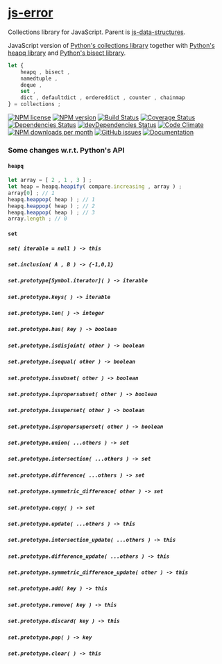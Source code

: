 [js-error](http://aureooms.github.io/js-error)
==

Collections library for JavaScript. Parent is
[js-data-structures](https://github.com/aureooms/js-data-structures).

JavaScript version of
[Python's collections library](https://docs.python.org/3.6/library/collections.html)
together with
[Python's heapq library](https://docs.python.org/3.6/library/heapq.html)
and
[Python's bisect library](https://docs.python.org/3.6/library/bisect.html).

```js
let {
	heapq , bisect ,
	namedtuple ,
	deque ,
	set ,
	dict , defaultdict , ordereddict , counter , chainmap
} = collections ;
```

[![NPM license](http://img.shields.io/npm/l/aureooms-js-error.svg?style=flat)](https://raw.githubusercontent.com/aureooms/js-error/master/LICENSE)
[![NPM version](http://img.shields.io/npm/v/aureooms-js-error.svg?style=flat)](https://www.npmjs.org/package/aureooms-js-error)
[![Build Status](http://img.shields.io/travis/aureooms/js-error.svg?style=flat)](https://travis-ci.org/aureooms/js-error)
[![Coverage Status](http://img.shields.io/coveralls/aureooms/js-error.svg?style=flat)](https://coveralls.io/r/aureooms/js-error)
[![Dependencies Status](http://img.shields.io/david/aureooms/js-error.svg?style=flat)](https://david-dm.org/aureooms/js-error#info=dependencies)
[![devDependencies Status](http://img.shields.io/david/dev/aureooms/js-error.svg?style=flat)](https://david-dm.org/aureooms/js-error#info=devDependencies)
[![Code Climate](http://img.shields.io/codeclimate/github/aureooms/js-error.svg?style=flat)](https://codeclimate.com/github/aureooms/js-error)
[![NPM downloads per month](http://img.shields.io/npm/dm/aureooms-js-error.svg?style=flat)](https://www.npmjs.org/package/aureooms-js-error)
[![GitHub issues](http://img.shields.io/github/issues/aureooms/js-error.svg?style=flat)](https://github.com/aureooms/js-error/issues)
[![Documentation](https://aureooms.github.io/js-error/badge.svg)](https://aureooms.github.io/js-error/source.html)

### Some changes w.r.t. Python's API

#### `heapq`

```js
let array = [ 2 , 1 , 3 ] ;
let heap = heapq.heapify( compare.increasing , array ) ;
array[0] ; // 1
heapq.heappop( heap ) ; // 1
heapq.heappop( heap ) ; // 2
heapq.heappop( heap ) ; // 3
array.length ; // 0
```
#### `set`

##### `set( iterable = null ) -> this`
##### `set.inclusion( A , B ) -> {-1,0,1}`
##### `set.prototype[Symbol.iterator]( ) -> iterable`
##### `set.prototype.keys( ) -> iterable`
##### `set.prototype.len( ) -> integer`
##### `set.prototype.has( key ) -> boolean`
##### `set.prototype.isdisjoint( other ) -> boolean`
##### `set.prototype.isequal( other ) -> boolean`
##### `set.prototype.issubset( other ) -> boolean`
##### `set.prototype.ispropersubset( other ) -> boolean`
##### `set.prototype.issuperset( other ) -> boolean`
##### `set.prototype.ispropersuperset( other ) -> boolean`
##### `set.prototype.union( ...others ) -> set`
##### `set.prototype.intersection( ...others ) -> set`
##### `set.prototype.difference( ...others ) -> set`
##### `set.prototype.symmetric_difference( other ) -> set`
##### `set.prototype.copy( ) -> set`
##### `set.prototype.update( ...others ) -> this`
##### `set.prototype.intersection_update( ...others ) -> this`
##### `set.prototype.difference_update( ...others ) -> this`
##### `set.prototype.symmetric_difference_update( other ) -> this`
##### `set.prototype.add( key ) -> this`
##### `set.prototype.remove( key ) -> this`
##### `set.prototype.discard( key ) -> this`
##### `set.prototype.pop( ) -> key`
##### `set.prototype.clear( ) -> this`
